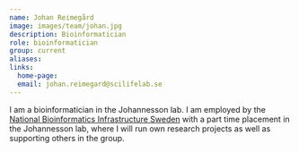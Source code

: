 ```yaml
---
name: Johan Reimegård
image: images/team/johan.jpg
description: Bioinformatician
role: bioinformatician
group: current
aliases:
links:
  home-page:
  email: johan.reimegard@scilifelab.se
---
```


I am a bioinformatician in the Johannesson lab. I am employed by the [National Bioinformatics Infrastructure Sweden](https://nbis.se/) with a part time placement in the Johannesson lab, where I will run own research projects as well as supporting others in the group.